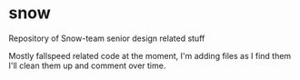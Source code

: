 # snow
Repository of Snow-team senior design related stuff

Mostly fallspeed related code at the moment, I'm adding files as I find them I'll clean them up and comment over time.
